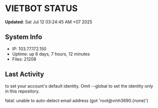# VIETBOT STATUS
**Updated**: Sat Jul 12 03:24:45 AM +07 2025

## System Info
- IP: 103.77.172.150
- Uptime: up 6 days, 7 hours, 12 minutes
- Files: 21208

## Last Activity

to set your account's default identity.
Omit --global to set the identity only in this repository.

fatal: unable to auto-detect email address (got 'root@vinh3690.(none)')
